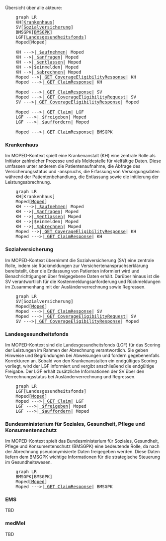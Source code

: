 
<script type="module">
  import mermaid from 'https://cdn.jsdelivr.net/npm/mermaid@11/dist/mermaid.esm.min.mjs';
</script>
Übersicht über alle akteure:
<pre class="mermaid">
    graph LR
    KH[<a href="#actor-KH">Krankenhaus</a>]
    SV[<a href="#actor-SV">Sozialversicherung</a>]
    BMSGPK[<a href="#actor-BMSGPK">BMSGPK</a>]
    LGF[<a href="#actor-LGF">Landesgesundheitsfonds</a>]
    Moped[Moped] 

    KH --->|<a href="OperationDefinition-MOPED.Patient.Aufnehmen.html"> $aufnehmen</a>| Moped 
    KH -->|<a href="OperationDefinition-MOPED.CoverageEligibilityRequest.Anfragen.html"> $anfragen</a>| Moped
    KH -->|<a href="OperationDefinition-MOPED.Encounter.erfassen.html"> $entlassen</a>| Moped 
    KH -->|$einmelden| Moped
    KH -->|<a href="OperationDefinition-MOPED.Encounter.Abrechnen.html"> $abrechnen</a>| Moped
    Moped -->|<a href="StructureDefinition-MOPEDCoverageEligibilityResponse.html"> GET CoverageEligibilityResponse</a>| KH
    Moped --->|<a href="StructureDefinition-MOPEDClaimResponse.html"> GET ClaimResponse</a>| KH

    Moped --->|<a href="StructureDefinition-MOPEDClaimResponse.html"> GET ClaimResponse</a>| SV
    Moped --->|<a href="StructureDefinition-MOPEDCoverageEligibilityRequest.html"> GET CoverageEligibilityRequest</a>| SV
    SV --->|<a href="StructureDefinition-MOPEDCoverageEligibilityResponse.html"> GET CoverageEligibilityResponse</a>| Moped

    Moped --->|<a href="StructureDefinition-MOPEDClaim.html"> GET Claim</a>| LGF
    LGF --->|<a href="OperationDefinition-MOPED.ClaimResponse.Freigeben.html"> $freigeben</a>| Moped
    LGF --->|<a href="OperationDefinition-MOPED.ClaimResponse.Auffordern.html"> $auffordern</a>| Moped

    Moped --->|<a href="StructureDefinition-MOPEDClaimResponse.html"> GET ClaimResponse</a>| BMSGPK 
</pre>  

<h3 id="actor-KH">Krankenhaus</h3>
<div xmlns="http://www.w3.org/1999/xhtml" class="container"> 
    Im MOPED-Kontext spielt eine Krankenanstalt (KH) eine zentrale Rolle als Initiator zahlreicher Prozesse und als Meldestelle für vielfältige Daten. Diese umfassen unter anderem die Patientenaufnahme, die Abfrage des Versicherungsstatus und -anspruchs, die Erfassung von Versorgungsdaten während der Patientenbehandlung, die Entlassung sowie die Initiierung der Leistungsabrechnung.
</div>
<pre class="mermaid">
    graph LR
    KH[Krankenhaus]
    Moped[<a href="#top">Moped</a>] 
    KH --->|<a href="OperationDefinition-MOPED.Patient.Aufnehmen.html"> $aufnehmen</a>| Moped 
    KH -->|<a href="OperationDefinition-MOPED.CoverageEligibilityRequest.Anfragen.html"> $anfragen</a>| Moped
    KH -->|<a href="OperationDefinition-MOPED.Encounter.erfassen.html"> $entlassen</a>| Moped 
    KH -->|$einmelden| Moped
    KH -->|<a href="OperationDefinition-MOPED.Encounter.Abrechnen.html"> $abrechnen</a>| Moped
    Moped -->|<a href="StructureDefinition-MOPEDCoverageEligibilityResponse.html"> GET CoverageEligibilityResponse</a>| KH
    Moped --->|<a href="StructureDefinition-MOPEDClaimResponse.html"> GET ClaimResponse</a>| KH
</pre>

<h3 id="actor-SV">Sozialversicherung</h3>
<div xmlns="http://www.w3.org/1999/xhtml" class="container"> 
    Im MOPED-Kontext übernimmt die Sozialversicherung (SV) eine zentrale Rolle, indem sie Rückmeldungen zur Versichertenanspruchserklärung bereitstellt, über die Entlassung von Patienten informiert wird und Benachrichtigungen über freigegebene Daten erhält. Darüber hinaus ist die SV verantwortlich für die Kostenmeldungsanforderung und Rückmeldungen im Zusammenhang mit der Ausländerverrechnung sowie Regressen.
</div>
<pre class="mermaid">
    graph LR
    SV[Sozialversicherung]
    Moped[<a href="#top">Moped</a>] 
    Moped --->|<a href="StructureDefinition-MOPEDClaimResponse.html"> GET ClaimResponse</a>| SV
    Moped --->|<a href="StructureDefinition-MOPEDCoverageEligibilityRequest.html"> GET CoverageEligibilityRequest</a>| SV
    SV --->|<a href="StructureDefinition-MOPEDCoverageEligibilityResponse.html"> GET CoverageEligibilityResponse</a>| Moped
</pre>   

<h3 id="actor-LGF">Landesgesundheitsfonds</h3>
<div xmlns="http://www.w3.org/1999/xhtml" class="container"> 
    Im MOPED-Kontext sind die Landesgesundheitsfonds (LGF) für das Scoring der Leistungen im Rahmen der Abrechnung verantwortlich. Sie geben Hinweise und Begründungen bei Abweisungen und fordern gegebenenfalls Korrekturen an. Sobald von den Krankenanstalten ein endgültiges Scoring vorliegt, wird der LGF informiert und vergibt anschließend die endgültige Freigabe. Der LGF erhält zusätzliche Informationen der SV über den Verrechnungsstatus bei Ausländerverrechnung und Regressen.
</div>
<pre class="mermaid">
    graph LR
    LGF[Landesgesundheitsfonds]
    Moped[<a href="#top">Moped</a>] 
    Moped --->|<a href="StructureDefinition-MOPEDClaim.html"> GET Claim</a>| LGF
    LGF --->|<a href="OperationDefinition-MOPED.ClaimResponse.Freigeben.html"> $freigeben</a>| Moped
    LGF --->|<a href="OperationDefinition-MOPED.ClaimResponse.Auffordern.html"> $auffordern</a>| Moped
</pre>

<h3 id="actor-BMSGPK">Bundesministerium für Soziales, Gesundheit, Pflege und Konsumentenschutz</h3>
<div xmlns="http://www.w3.org/1999/xhtml" class="container"> 
    Im MOPED-Kontext spielt das Bundesministerium für Soziales, Gesundheit, Pflege und Konsumentenschutz (BMSGPK) eine bedeutende Rolle, da nach der Abrechnung pseudonymisierte Daten freigegeben werden. Diese Daten liefern dem BMSGPK wichtige Informationen für die strategische Steuerung im Gesundheitswesen.
</div>
<pre class="mermaid">
    graph LR
    BMSGPK[BMSGPK]
    Moped[<a href="#top">Moped</a>] 
    Moped --->|<a href="StructureDefinition-MOPEDClaimResponse.html"> GET ClaimResponse</a>| BMSGPK  
</pre>

<h3 id="actor-EMS" >EMS</h3>
TBD

<h3 id="actor-medMel">medMel</h3>
TBD

